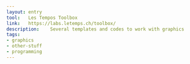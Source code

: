 ```yaml
---
layout: entry
tool:	Les Tempos Toolbox
link:	https://labs.letemps.ch/toolbox/
description:	Several templates and codes to work with graphics
tags:
- graphics
- other-stuff
- programming
---
```

